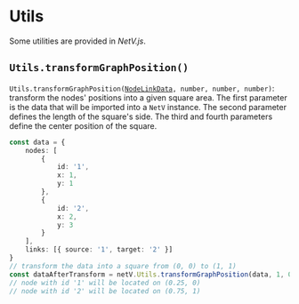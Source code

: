 # Utils

Some utilities are provided in _NetV.js_.

## `Utils.transformGraphPosition()`

`Utils.transformGraphPosition(`[`NodeLinkData`](interfaces.html#nodelinkdata)`, number, number, number)`: transform the nodes' positions into a given square area. The first parameter is the data that will be imported into a `NetV` instance. The second parameter defines the length of the square's side. The third and fourth parameters define the center position of the square.

```typescript
const data = {
    nodes: [
        {
            id: '1',
            x: 1,
            y: 1
        },
        {
            id: '2',
            x: 2,
            y: 3
        }
    ],
    links: [{ source: '1', target: '2' }]
}
// transform the data into a square from (0, 0) to (1, 1)
const dataAfterTransform = netV.Utils.transformGraphPosition(data, 1, 0.5, 0.5)
// node with id '1' will be located on (0.25, 0)
// node with id '2' will be located on (0.75, 1)
```
